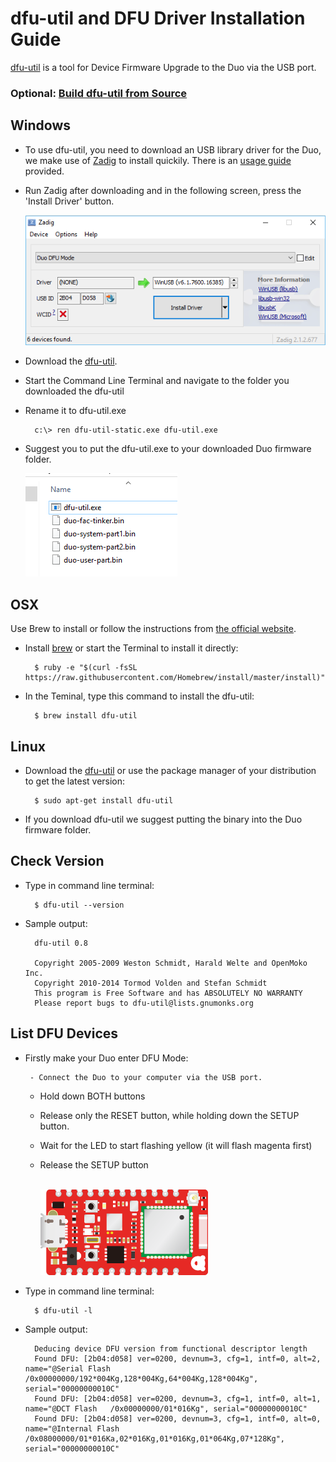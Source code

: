 
# dfu-util and DFU Driver Installation Guide

[dfu-util](http://dfu-util.sourceforge.net/) is a tool for Device Firmware Upgrade to the Duo via the USB port.


### Optional: [Build dfu-util from Source](http://dfu-util.sourceforge.net/build.html)

## Windows

* To use dfu-util, you need to download an USB library driver for the Duo, we make use of [Zadig](http://zadig.akeo.ie/) to install quickily. There is an [usage guide](https://github.com/pbatard/libwdi/wiki/Zadig) provided.

* Run Zadig after downloading and in the following screen, press the 'Install Driver' button.

	![image](images/Zadig.png) 
	
* Download the [dfu-util](http://dfu-util.sourceforge.net/releases/dfu-util-0.8-binaries/win32-mingw32/dfu-util-static.exe).

* Start the Command Line Terminal and navigate to the folder you downloaded the dfu-util

* Rename it to dfu-util.exe

		c:\> ren dfu-util-static.exe dfu-util.exe

* Suggest you to put the dfu-util.exe to your downloaded Duo firmware folder.

	![image](images/DFU.png)


## OSX

Use Brew to install or follow the instructions from [the official website](http://dfu-util.sourceforge.net/).

* Install [brew](http://brew.sh/) or start the Terminal to install it directly:

		$ ruby -e "$(curl -fsSL https://raw.githubusercontent.com/Homebrew/install/master/install)"

* In the Teminal, type this command to install the dfu-util:

		$ brew install dfu-util


## Linux

* Download the [dfu-util](http://dfu-util.sourceforge.net/releases/dfu-util-0.8-binaries/linux-i386/) or use
  the package manager of your distribution to get the latest version:

		$ sudo apt-get install dfu-util

* If you download dfu-util we suggest putting the binary into the Duo firmware folder.


## Check Version

* Type in command line terminal:
		
		$ dfu-util --version

* Sample output:

		dfu-util 0.8

		Copyright 2005-2009 Weston Schmidt, Harald Welte and OpenMoko Inc.
		Copyright 2010-2014 Tormod Volden and Stefan Schmidt
		This program is Free Software and has ABSOLUTELY NO WARRANTY
		Please report bugs to dfu-util@lists.gnumonks.org


## List DFU Devices

* Firstly make your Duo enter DFU Mode:  

       - Connect the Duo to your computer via the USB port.
    - Hold down BOTH buttons
    - Release only the RESET button, while holding down the SETUP button.
    - Wait for the LED to start flashing yellow (it will flash magenta first)
    - Release the SETUP button <br><br>

        ![image](images/Duo-Yellow.gif)   

* Type in command line terminal:

        $ dfu-util -l

* Sample output:

        Deducing device DFU version from functional descriptor length
        Found DFU: [2b04:d058] ver=0200, devnum=3, cfg=1, intf=0, alt=2, name="@Serial Flash   /0x00000000/192*004Kg,128*004Kg,64*004Kg,128*004Kg", serial="00000000010C"
        Found DFU: [2b04:d058] ver=0200, devnum=3, cfg=1, intf=0, alt=1, name="@DCT Flash   /0x00000000/01*016Kg", serial="00000000010C"
        Found DFU: [2b04:d058] ver=0200, devnum=3, cfg=1, intf=0, alt=0, name="@Internal Flash   /0x08000000/01*016Ka,02*016Kg,01*016Kg,01*064Kg,07*128Kg", serial="00000000010C"
